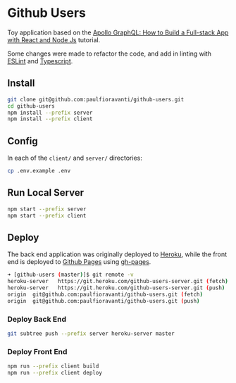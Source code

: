 # Github Users

Toy application based on the
[Apollo GraphQL: How to Build a Full-stack App with React and Node Js][]
tutorial.

Some changes were made to refactor the code, and add in linting with [ESLint][]
and [Typescript][].

## Install

```sh
git clone git@github.com:paulfioravanti/github-users.git
cd github-users
npm install --prefix server
npm install --prefix client
```

## Config

In each of the `client/` and `server/` directories:

```sh
cp .env.example .env
```

## Run Local Server

```sh
npm start --prefix server
npm start --prefix client
```

## Deploy

The back end application was originally deployed to [Heroku][], while the front
end is deployed to [Github Pages][] using [gh-pages][].

```sh
➜ [github-users (master)]$ git remote -v
heroku-server   https://git.heroku.com/github-users-server.git (fetch)
heroku-server   https://git.heroku.com/github-users-server.git (push)
origin  git@github.com:paulfioravanti/github-users.git (fetch)
origin  git@github.com:paulfioravanti/github-users.git (push)
```

### Deploy Back End

```sh
git subtree push --prefix server heroku-server master
```

### Deploy Front End

```sh
npm run --prefix client build
npm run --prefix client deploy
```

[Apollo GraphQL: How to Build a Full-stack App with React and Node Js]: https://www.freecodecamp.org/news/apollo-graphql-how-to-build-a-full-stack-app-with-react-and-node-js/
[Client]: https://www.paulfioravanti.com/github-users/
[ESLint]: https://eslint.org/
[gh-pages]: https://github.com/tschaub/gh-pages
[Github Pages]: https://pages.github.com/
[Heroku]: https://heroku.com
[Server]: https://github-users-server.herokuapp.com
[Typescript]: https://www.typescriptlang.org/
